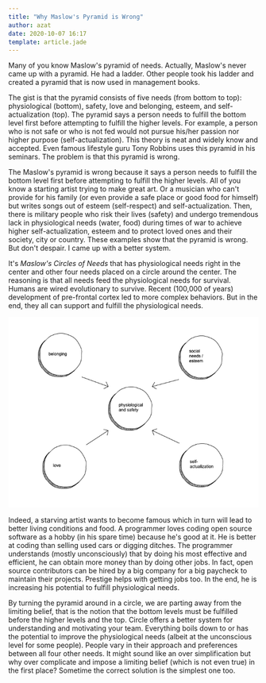```yaml
---
title: "Why Maslow's Pyramid is Wrong"
author: azat
date: 2020-10-07 16:17
template: article.jade
---
```



Many of you know Maslow's pyramid of needs. Actually, Maslow's never came up with a pyramid. He had a ladder. Other people took his ladder and created a pyramid that is now used in management books. 

The gist is that the pyramid consists of five needs (from bottom to top): physiological (bottom), safety, love and belonging, esteem, and self-actualization (top). The pyramid says a person needs to fulfill the bottom level first before attempting to fulfill the higher levels. For example, a person who is not safe or who is not fed would not pursue his/her passion nor higher purpose (self-actualization). This theory is neat and widely know and accepted. Even famous lifestyle guru Tony Robbins uses this pyramid in his seminars. The problem is that this pyramid is wrong.

The Maslow's pyramid is wrong because it says a person needs to fulfill the bottom level first before attempting to fulfill the higher levels. All of you know a starting artist trying to make great art. Or a musician who can't provide for his family (or even provide a safe place or good food for himself) but writes songs out of esteem (self-respect) and self-actualization. Then, there is military people who risk their lives (safety) and undergo tremendous lack in physiological needs (water, food) during times of war to achieve higher self-actualization, esteem and to protect loved ones and their society, city or country. These examples show that the pyramid is wrong. But don't despair. I came up with a better system. 

It's *Maslow's Circles of Needs* that has physiological needs right in the center and other four needs placed on a circle around the center. The reasoning is that all needs feed the physiological needs for survival. Humans are wired evolutionary to survive. Recent (100,000 of years) development of pre-frontal cortex led to more complex behaviors. But in the end, they all can support and fulfill the physiological needs. 

![Maslow's Circles of Needs](./document-clear.png)

Indeed, a starving artist wants to become famous which in turn will lead to better living conditions and food. A programmer loves coding open source software as a hobby (in his spare time) because he's good at it. He is better at coding than selling used cars or digging ditches. The programmer understands (mostly unconsciously) that by doing his most effective and efficient, he can obtain more money than by doing other jobs. In fact, open source contributors can be hired by a big company for a big paycheck to maintain their projects. Prestige helps with getting jobs too. In the end, he is increasing his potential to fulfill physiological needs. 

By turning the pyramid around in a circle, we are parting away from the limiting belief, that is the notion that the bottom levels must be fulfilled before the higher levels and the top. Circle offers a better system for understanding and motivating your team. Everything boils down to or has the potential to improve the physiological needs (albeit at the unconscious level for some people). People vary in their approach and preferences between all four other needs. It might sound like an over simplification but why over complicate and impose a limiting belief (which is not even true) in the first place? Sometime the correct solution is the simplest one too.